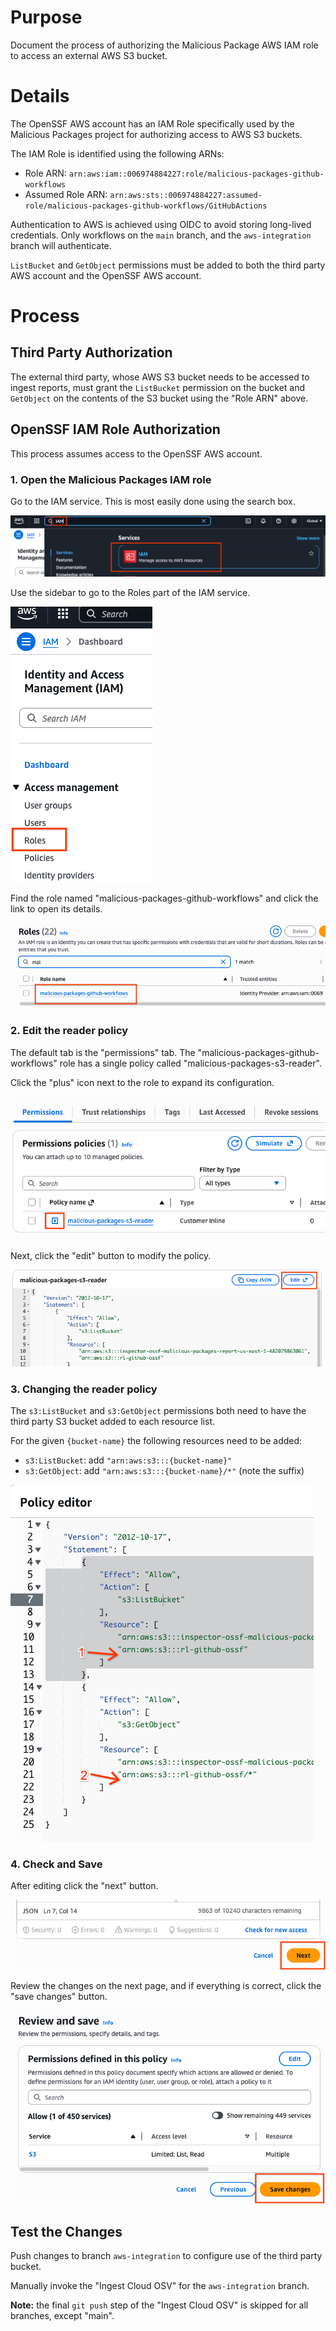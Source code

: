 # Purpose

Document the process of authorizing the Malicious Package AWS IAM role to access an external AWS S3 bucket.

# Details

The OpenSSF AWS account has an IAM Role specifically used by the
Malicious Packages project for authorizing access to AWS S3 buckets.

The IAM Role is identified using the following ARNs:

- Role ARN: `arn:aws:iam::006974884227:role/malicious-packages-github-workflows`
- Assumed Role ARN: `arn:aws:sts::006974884227:assumed-role/malicious-packages-github-workflows/GitHubActions`

Authentication to AWS is achieved using OIDC to avoid storing long-lived
credentials. Only workflows on the `main` branch, and the
`aws-integration` branch will authenticate.

`ListBucket` and `GetObject` permissions must be added to both the
third party AWS account and the OpenSSF AWS account.

# Process

## Third Party Authorization

The external third party, whose AWS S3 bucket needs to be accessed to ingest reports, must grant the `ListBucket` permission on the bucket and `GetObject` on the contents of the S3 bucket using the "Role ARN" above.

## OpenSSF IAM Role Authorization

This process assumes access to the OpenSSF AWS account.

### 1. Open the Malicious Packages IAM role

Go to the IAM service. This is most easily done using the search box.

![IAM service search](images/aws_s3_auth_1.png)

Use the sidebar to go to the Roles part of the IAM service.

![Sidebar showing roles link](images/aws_s3_auth_2.png)

Find the role named "malicious-packages-github-workflows" and click
the link to open its details.

![malicious packages role](images/aws_s3_auth_3.png)

### 2. Edit the reader policy

The default tab is the "permissions" tab. The
"malicious-packages-github-workflows" role has a single policy called
"malicious-packages-s3-reader".

Click the "plus" icon next to the role to expand its configuration.

![reader policy plus icon](images/aws_s3_auth_4.png)

Next, click the "edit" button to modify the policy.

![policy edit button](images/aws_s3_auth_5.png)

### 3. Changing the reader policy

The `s3:ListBucket` and `s3:GetObject` permissions both need to have
the third party S3 bucket added to each resource list.

For the given `{bucket-name}` the following resources need to be added:

- `s3:ListBucket`: add `"arn:aws:s3:::{bucket-name}"`
- `s3:GetObject`: add `"arn:aws:s3:::{bucket-name}/*"` (note the suffix)

![policy editor](images/aws_s3_auth_6.png)

### 4. Check and Save

After editing click the "next" button.

![check next](images/aws_s3_auth_7.png)

Review the changes on the next page, and if everything is correct,
click the "save changes" button.

![policy save changes](images/aws_s3_auth_8.png)

## Test the Changes

Push changes to branch `aws-integration` to configure use of the
third party bucket.

Manually invoke the "Ingest Cloud OSV" for the `aws-integration`
branch.

**Note:** the final `git push` step of the "Ingest Cloud OSV" is
skipped for all branches, except "main".